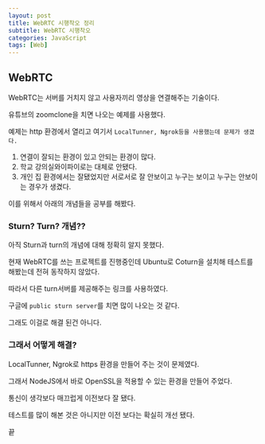 ```yaml
---
layout: post
title: WebRTC 시행착오 정리
subtitle: WebRTC 시행착오
categories: JavaScript
tags: [Web]
---
```


## WebRTC

WebRTC는 서버를 거치지 않고 사용자끼리 영상을 연결해주는 기술이다.

유튜브의 zoomclone을 치면 나오는 예제를 사용했다.

예제는 http 환경에서 열리고 여기서 `LocalTunner, Ngrok등을 사용했는데 문제가 생겼다.`

1. 연결이 잘되는 환경이 있고 안되는 환경이 많다.
2. 학교 강의실와이파이로는 대체로 안됐다. 
3. 개인 집 환경에서는 잘됐었지만 서로서로 잘 안보이고 누구는 보이고 누구는 안보이는 경우가 생겼다.

이를 위해서 아래의 개념들을 공부를 해봤다.

### Sturn? Turn? 개념??

아직 Sturn과 turn의 개념에 대해 정확히 알지 못했다.

현재 WebRTC를 쓰는 프로젝트를 진행중인데 Ubuntu로 Coturn을 설치해 테스트를 해봤는데 전혀 동작하지 않았다.

따라서 다른 turn서버를 제공해주는 링크를 사용하였다.

구글에 `public sturn server`를 치면 많이 나오는 것 같다.

그래도 이걸로 해결 된건 아니다.

### 그래서 어떻게 해결?

LocalTunner, Ngrok로 https 환경을 만들어 주는 것이 문제였다.

그래서 NodeJS에서 바로 OpenSSL을 적용할 수 있는 환경을 만들어 주었다.

통신이 생각보다 매끄럽게 이전보다 잘 됐다.

테스트를 많이 해본 것은 아니지만 이전 보다는 확실히 개선 됐다.

끝




